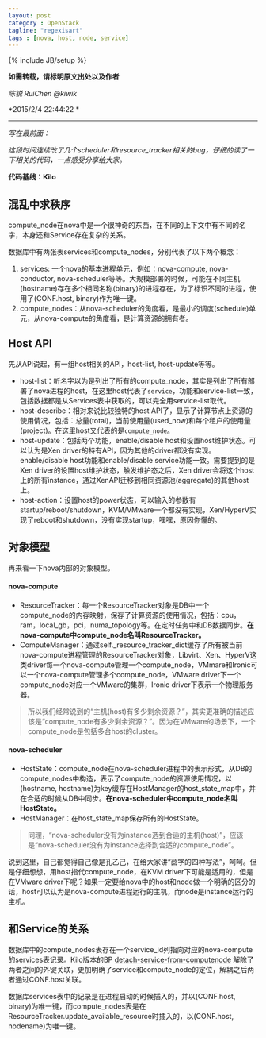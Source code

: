 ```yaml
---
layout: post
category : OpenStack
tagline: "regexisart"
tags : [nova, host, node, service]
---
```

{% include JB/setup %}

**如需转载，请标明原文出处以及作者**

*陈锐 RuiChen @kiwik*

*2015/2/4 22:44:22 *

----------

*写在最前面：*

*这段时间连续改了几个scheduler和resource\_tracker相关的bug，仔细的读了一下相关的代码，一点感受分享给大家。*

**代码基线：Kilo**

## 混乱中求秩序 ##

compute\_node在nova中是一个很神奇的东西，在不同的上下文中有不同的名字，本身还和Service存在复杂的关系。

数据库中有两张表services和compute\_nodes，分别代表了以下两个概念：

1. services: 一个nova的基本进程单元，例如：nova-compute, nova-conductor, nova-scheduler等等。大规模部署的时候，可能在不同主机(hostname)存在多个相同名称(binary)的进程存在，为了标识不同的进程，使用了(CONF.host, binary)作为唯一键。
2. compute\_nodes：从nova-scheduler的角度看，是最小的调度(schedule)单元，从nova-compute的角度看，是计算资源的拥有者。

## Host API ##

先从API说起，有一组host相关的API，host-list, host-update等等。

- host-list：听名字以为是列出了所有的compute\_node，其实是列出了所有部署了nova进程的host，在这里host代表了`service`，功能和service-list一致，包括数据都是从Services表中获取的，可以完全用service-list取代。
- host-describe：相对来说比较独特的host API了，显示了计算节点上资源的使用情况，包括：总量(total)，当前使用量(used\_now)和每个租户的使用量(project)。在这里host又代表的是`compute_node`。
- host-update：包括两个功能，enable/disable host和设置host维护状态。可以认为是Xen driver的特有API，因为其他的driver都没有实现。enable/disable host功能和enable/disable service功能一致。需要提到的是Xen driver的设置host维护状态，触发维护态之后，Xen driver会将这个host上的所有instance，通过XenAPI迁移到相同资源池(aggregate)的其他host上。
- host-action：设置host的power状态，可以输入的参数有startup/reboot/shutdown，KVM/VMware一个都没有实现，Xen/HyperV实现了reboot和shutdown，没有实现startup，嘿嘿，原因你懂的。

## 对象模型 ##

再来看一下nova内部的对象模型。

#### nova-compute ####

- ResourceTracker：每一个ResourceTracker对象是DB中一个compute_node的内存映射，保存了计算资源的使用情况，包括：cpu，ram，local\_gb，pci，numa\_topology等。在定时任务中和DB数据同步。**在nova-compute中compute\_node名叫ResourceTracker。**
- ComputeManager：通过self.\_resource\_tracker\_dict缓存了所有被当前nova-compute进程管理的ResourceTracker对象，Libvirt、Xen、HyperV这类driver每一个nova-compute管理一个compute\_node，VMmare和Ironic可以一个nova-compute管理多个compute\_node，VMware driver下一个compute\_node对应一个VMware的集群，Ironic driver下表示一个物理服务器。

> 所以我们经常说到的“主机(host)有多少剩余资源？”，其实更准确的描述应该是“compute\_node有多少剩余资源？”。因为在VMware的场景下，一个compute\_node是包括多台host的cluster。

#### nova-scheduler ####

- HostState：compute\_node在nova-scheduler进程中的表示形式，从DB的compute\_nodes中构造，表示了compute\_node的资源使用情况，以(hostname, hostname)为key缓存在HostManager的host\_state\_map中，并在合适的时候从DB中同步。**在nova-scheduler中compute\_node名叫HostState。**
- HostManager：在host\_state\_map保存所有的HostState。

> 同理，“nova-scheduler没有为instance选到合适的主机(host)”，应该是“nova-scheduler没有为instance选择到合适的compute\_node”。

说到这里，自己都觉得自己像是孔乙己，在给大家讲“茴字的四种写法”，呵呵。但是仔细想想，用host指代compute\_node，在KVM driver下可能是适用的，但是在VMware driver下呢？如果一定要给nova中的host和node做一个明确的区分的话，host可以认为是nova-compute进程运行的主机，而node是instance运行的主机。

## 和Service的关系 ##

数据库中的compute\_nodes表存在一个service\_id列指向对应的nova-compute的services表记录。Kilo版本的BP [detach-service-from-computenode](http://specs.openstack.org/openstack/nova-specs/specs/kilo/approved/detach-service-from-computenode.html "http://specs.openstack.org/openstack/nova-specs/specs/kilo/approved/detach-service-from-computenode.html") 解除了两者之间的外键关联，更加明确了service和compute\_node的定位，解耦之后两者通过CONF.host关联。

数据库services表中的记录是在进程启动的时候插入的，并以(CONF.host, binary)为唯一键，而compute\_nodes表是在ResourceTracker.update\_available\_resource时插入的，以(CONF.host, nodename)为唯一键。